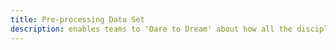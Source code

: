 ```yaml
---
title: Pre-processing Data Set
description: enables teams to 'Dare to Dream' about how all the disciplines can resonate and shape the solution
---
```

